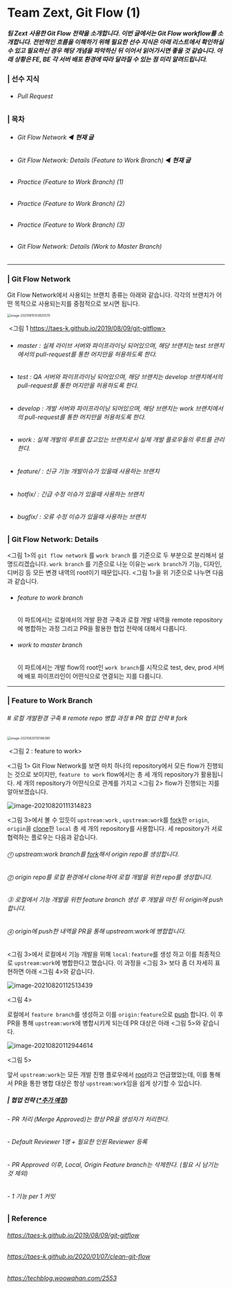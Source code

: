 # Team Zext, Git Flow (1)

##### 팀 Zext 사용한 Git Flow 전략을 소개합니다. 이번 글에서는 Git Flow workflow를 소개합니다. 전반적인 흐름을 이해하기 위해 필요한 선수 지식은 아래 리스트에서 확인하실 수 있고 필요하신 경우 해당 개념을 파악하신 뒤 이어서 읽어가시면 좋을 것 같습니다. 아래 상황은 FE, BE 각 서버 배포 환경에 따라 달라질 수 있는 점 미리 알려드립니다.

### | 선수 지식 

- ###### Pull Request 


### | 목차

- ###### Git Flow Network ◀︎ **현재 글**

- ###### Git Flow Network: Details (Feature to Work Branch) ◀︎ **현재 글**

- ###### Practice (Feature to Work Branch) (1) 

- ###### Practice (Feature to Work Branch) (2) 

- ###### Practice (Feature to Work Branch) (3)

- ###### Git Flow Network: Details (Work to Master Branch)

___

### | Git Flow Network 

Git Flow Network에서 사용되는 브랜치 종류는 아래와 같습니다. 각각의 브랜치가 어떤 목적으로 사용되는지를 중점적으로 보시면 됩니다.

<img src="./imgs/gitflow_zext_1.png" alt="image-20210815103825570" style="zoom:50%;" />

​							    <그림 1 https://taes-k.github.io/2019/08/09/git-gitflow> 

- ###### master : 실제 라이브 서버와 파이프라이닝 되어있으며, 해당 브랜치는 test 브랜치에서의 pull-request를 통한 머지만을 허용하도록 한다.

- ###### test : QA 서버와 파이프라이닝 되어있으며, 해당 브랜치는 develop 브랜치에서의 pull-request를 통한 머지만을 허용하도록 한다.

- ###### develop : 개발 서버와 파이프라이닝 되어있으며, 해당 브랜치는 work 브랜치에서의 pull-request를 통한 머지만을 허용하도록 한다.

- ###### work : 실제 개발의 루트를 잡고있는 브랜치로서 실제 개발 플로우들의 루트를 관리한다. 

- ###### feature/ : 신규 기능 개발이슈가 있을때 사용하는 브랜치

- ###### hotfix/ : 긴급 수정 이슈가 있을때 사용하는 브랜치

- ###### bugfix/ : 오류 수정 이슈가 있을때 사용하는 브랜치



### | Git Flow Network: Details 

<그림 1>의 `git flow network` 를 `work branch` 를 기준으로 두 부분으로 분리해서 설명드리겠습니다. `work branch` 를 기준으로 나눈 이유는 `work branch`가 기능, 디자인, 디버깅 등 모든 변경 내역의 root이기 때문입니다. <그림 1>을 위 기준으로 나누면 다음과 같습니다.

- ###### feature to work branch 

  이 파트에서는 로컬에서의 개발 환경 구축과 로컬 개발 내역을 remote repository에 병합하는 과정 그리고 PR을 활용한 협업 전략에 대해서 다룹니다. 

- ###### work to master branch 

  이 파트에서는 개발 flow의 root인 `work branch`를 시작으로 test, dev, prod 서버에 배포 파이프라인이 어떤식으로 연결되는 지를 다룹니다.

___

### | Feature to Work Branch 

###### \# 로컬 개발환경 구축 \# remote repo 병합 과정 \# PR 협업 전략 \# fork 

<img src="./imgs/gitflow_zext_2.png" alt="image-20210820110146385" style="zoom:50%;" />

​										 								 <그림 2 : feature to work> 

<그림 1> Git Flow Network를 보면 마치 하나의 repository에서 모든 flow가 진행되는 것으로 보이지만, `feature to work` flow에서는 총 세 개의 repository가 활용됩니다. 세 개의 repository가 어떤식으로 관계를 가지고 <그림 2> flow가 진행되는 지를 알아보겠습니다. 

![image-20210820111314823](./imgs/gitflow_zext_3.png)

<그림 3>에서 볼 수 있듯이 `upstream:work` , `upstream:work`를 <u>fork</u>한 `origin`, `origin`을 <u>clone</u>한 `local` 총 세 개의 repository를 사용합니다. 세 repository가 서로 협력하는 플로우는 다음과 같습니다.

###### ⓵ upstream:work branch를 <u>fork</u>해서 origin repo를 생성합니다. 

###### ⓶ origin repo를 로컬 환경에서 clone하여 로컬 개발을 위한 repo를 생성합니다. 

###### ⓷ 로컬에서 기능 개발을 위한 feature branch 생성 후 개발을 마친 뒤 origin에 push합니다. 

###### ⓸ origin에 push한 내역을 PR을 통해 upstream:work에 병합합니다. 



<그림 3>에서 로컬에서 기능 개발을 위해 `local:feature`를 생성 하고 이를 최종적으로 `upstream:work`에 병합한다고 했습니다. 이 과정을 <그림 3> 보다 좀 더 자세히 표현하면 아래 <그림 4>와 같습니다. 

![image-20210820112513439](./imgs/gitflow_zext_4.png)

<그림 4> 

로컬에서 `feature branch`를 생성하고 이를 `origin:feature`으로 <u>push</u> 합니다. 이 후 PR을 통해 `upstream:work`에 병합시키게 되는데 PR 대상은 아래 <그림 5>와 같습니다. 

![image-20210820112944614](./imgs/gitflow_zext_5.png)

<그림 5> 

앞서 `upstream:work`는 모든 개발 진행 플로우에서 <u>root</u>라고 언급했었는데, 이를 통해서 PR을 통한 병합 대상은 항상 `upstream:work`임을 쉽게 상기할 수 있습니다. 

##### | 협업 전략 (<u>*추가 예정</u>)

###### - PR 처리 (Merge Approved)는 항상 PR을 생성자가 처리한다. 

###### 	- Default Reviewer 1명 + 필요한 인원 Reviewer 등록

###### - PR Approved 이후, Local, Origin Feature branch는 삭제한다. (필요 시 남기는 것 제외)

###### - 1 기능 per 1 커밋 



### | Reference

###### https://taes-k.github.io/2019/08/09/git-gitflow

###### https://taes-k.github.io/2020/01/07/clean-git-flow

###### https://techblog.woowahan.com/2553

